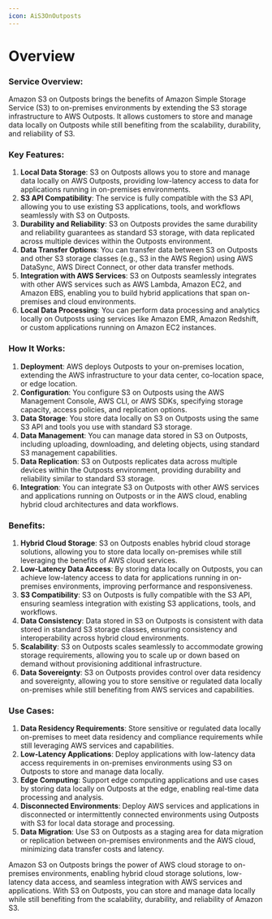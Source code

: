 ```yaml
---
icon: AiS3OnOutposts
---
```

# Overview

### Service Overview:

Amazon S3 on Outposts brings the benefits of Amazon Simple Storage Service (S3) to on-premises environments by extending the S3 storage infrastructure to AWS Outposts. It allows customers to store and manage data locally on Outposts while still benefiting from the scalability, durability, and reliability of S3.

### Key Features:

1. **Local Data Storage**: S3 on Outposts allows you to store and manage data locally on AWS Outposts, providing low-latency access to data for applications running in on-premises environments.
2. **S3 API Compatibility**: The service is fully compatible with the S3 API, allowing you to use existing S3 applications, tools, and workflows seamlessly with S3 on Outposts.
3. **Durability and Reliability**: S3 on Outposts provides the same durability and reliability guarantees as standard S3 storage, with data replicated across multiple devices within the Outposts environment.
4. **Data Transfer Options**: You can transfer data between S3 on Outposts and other S3 storage classes (e.g., S3 in the AWS Region) using AWS DataSync, AWS Direct Connect, or other data transfer methods.
5. **Integration with AWS Services**: S3 on Outposts seamlessly integrates with other AWS services such as AWS Lambda, Amazon EC2, and Amazon EBS, enabling you to build hybrid applications that span on-premises and cloud environments.
6. **Local Data Processing**: You can perform data processing and analytics locally on Outposts using services like Amazon EMR, Amazon Redshift, or custom applications running on Amazon EC2 instances.

### How It Works:

1. **Deployment**: AWS deploys Outposts to your on-premises location, extending the AWS infrastructure to your data center, co-location space, or edge location.
2. **Configuration**: You configure S3 on Outposts using the AWS Management Console, AWS CLI, or AWS SDKs, specifying storage capacity, access policies, and replication options.
3. **Data Storage**: You store data locally on S3 on Outposts using the same S3 API and tools you use with standard S3 storage.
4. **Data Management**: You can manage data stored in S3 on Outposts, including uploading, downloading, and deleting objects, using standard S3 management capabilities.
5. **Data Replication**: S3 on Outposts replicates data across multiple devices within the Outposts environment, providing durability and reliability similar to standard S3 storage.
6. **Integration**: You can integrate S3 on Outposts with other AWS services and applications running on Outposts or in the AWS cloud, enabling hybrid cloud architectures and data workflows.

### Benefits:

1. **Hybrid Cloud Storage**: S3 on Outposts enables hybrid cloud storage solutions, allowing you to store data locally on-premises while still leveraging the benefits of AWS cloud services.
2. **Low-Latency Data Access**: By storing data locally on Outposts, you can achieve low-latency access to data for applications running in on-premises environments, improving performance and responsiveness.
3. **S3 Compatibility**: S3 on Outposts is fully compatible with the S3 API, ensuring seamless integration with existing S3 applications, tools, and workflows.
4. **Data Consistency**: Data stored in S3 on Outposts is consistent with data stored in standard S3 storage classes, ensuring consistency and interoperability across hybrid cloud environments.
5. **Scalability**: S3 on Outposts scales seamlessly to accommodate growing storage requirements, allowing you to scale up or down based on demand without provisioning additional infrastructure.
6. **Data Sovereignty**: S3 on Outposts provides control over data residency and sovereignty, allowing you to store sensitive or regulated data locally on-premises while still benefiting from AWS services and capabilities.

### Use Cases:

1. **Data Residency Requirements**: Store sensitive or regulated data locally on-premises to meet data residency and compliance requirements while still leveraging AWS services and capabilities.
2. **Low-Latency Applications**: Deploy applications with low-latency data access requirements in on-premises environments using S3 on Outposts to store and manage data locally.
3. **Edge Computing**: Support edge computing applications and use cases by storing data locally on Outposts at the edge, enabling real-time data processing and analysis.
4. **Disconnected Environments**: Deploy AWS services and applications in disconnected or intermittently connected environments using Outposts with S3 for local data storage and processing.
5. **Data Migration**: Use S3 on Outposts as a staging area for data migration or replication between on-premises environments and the AWS cloud, minimizing data transfer costs and latency.

Amazon S3 on Outposts brings the power of AWS cloud storage to on-premises environments, enabling hybrid cloud storage solutions, low-latency data access, and seamless integration with AWS services and applications. With S3 on Outposts, you can store and manage data locally while still benefiting from the scalability, durability, and reliability of Amazon S3.
